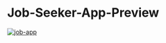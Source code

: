 # Job-Seeker-App-Preview

[
![job-app](https://user-images.githubusercontent.com/54518985/75217257-e0815400-57c4-11ea-91c1-9584f99099d9.jpg)
](url)

